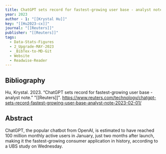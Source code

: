 ```yaml
---
title: ChatGPT sets record for fastest-growing user base - analyst note
year: 2023
author - 1: "[[Krystal Hu]]"
key: "[[Hu2023-cx]]"
journal: "[[Reuters]]"
publisher: "[[Reuters]]"
tags:
  - Data-Stats-Figures
  - 2_Upgrade-MAY-2023
  - _BibTex-to-MD-Git
  - Website
  - Readwise-Reader
---
```


## Bibliography
Hu, Krystal. 2023. “ChatGPT sets record for fastest-growing user base - analyst note.” "[[Reuters]]". https://www.reuters.com/technology/chatgpt-sets-record-fastest-growing-user-base-analyst-note-2023-02-01/

## Abstract
ChatGPT, the popular chatbot from OpenAI, is estimated to have reached 100 million monthly active users in January, just two months after launch, making it the fastest-growing consumer application in history, according to a UBS study on Wednesday.